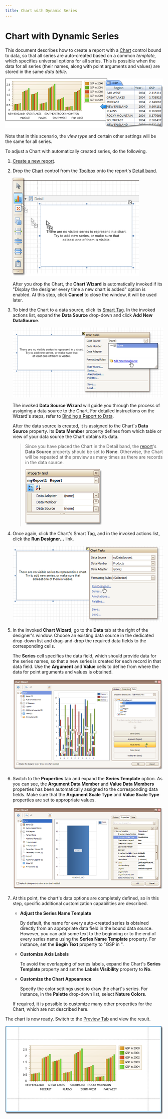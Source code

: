 ```yaml
---
title: Chart with Dynamic Series
---
```

# Chart with Dynamic Series
This document describes how to create a report with a [Chart](../../../../../../interface-elements-for-desktop/articles/report-designer/report-designer-for-winforms/report-designer-reference/report-controls/chart.md) control bound to data, so that all series are auto-created based on a common _template_, which specifies universal options for all series. This is possible when the data for all series (their names, along with point arguments and values) are stored in the same _data table_.

![RD_CreateReports_ChartDynamicSeries](../../../../../images/Img8373.png)

Note that in this scenario, the _view type_ and certain other settings will be the same for all series.

To adjust a Chart with automatically created series, do the following.
1. [Create a new report](../../../../../../interface-elements-for-desktop/articles/report-designer/report-designer-for-winforms/create-reports/basic-operations/create-a-new-report.md).
2. Drop the [Chart](../../../../../../interface-elements-for-desktop/articles/report-designer/report-designer-for-winforms/report-designer-reference/report-controls/chart.md) control from the [Toolbox](../../../../../../interface-elements-for-desktop/articles/report-designer/report-designer-for-winforms/report-designer-reference/report-designer-ui/control-toolbox.md) onto the report's [Detail band](../../../../../../interface-elements-for-desktop/articles/report-designer/report-designer-for-winforms/report-designer-reference/report-bands/detail-band.md).
	
	![RD_CreateReports_ChartStaticSeries_0](../../../../../images/Img8362.png)
	
	After you drop the Chart, the **Chart Wizard** is automatically invoked if its "Display the designer every time a new chart is added" option is enabled. At this step, click **Cancel** to close the window, it will be used later.
3. To bind the Chart to a data source, click its [Smart Tag](../../../../../../interface-elements-for-desktop/articles/report-designer/report-designer-for-winforms/report-designer-reference/report-designer-ui/smart-tag.md). In the invoked actions list, expand the **Data Source** drop-down and click **Add New DataSource**.
	
	![RD_CreateReports_ChartStaticSeries_1](../../../../../images/Img8363.png)
	
	The invoked **Data Source Wizard** will guide you through the process of assigning a data source to the Chart. For detailed instructions on the Wizard's steps, refer to [Binding a Report to Data](../../../../../../interface-elements-for-desktop/articles/report-designer/report-designer-for-winforms/create-reports/binding-a-report-to-data.md).
	
	After the data source is created, it is assigned to the Chart's **Data Source** property. Its **Data Member** property defines from which table or view of your data source the Chart obtains its data.
	
	> Since you have placed the Chart in the Detail band, the [report](../../../../../../interface-elements-for-desktop/articles/report-designer/report-designer-for-winforms/report-designer-reference/report-settings.md)'s **Data Source** property should be set to **None**. Otherwise, the Chart will be repeated at the preview as many times as there are records in the data source.
	> 
	> ![RD_CreateReports_ChartStaticSeries_2](../../../../../images/Img8365.png)
4. Once again, click the Chart's Smart Tag, and in the invoked actions list, click the **Run Designer...** link.
	
	![RD_CreateReports_ChartStaticSeries_3](../../../../../images/Img8366.png)
5. In the invoked **Chart Wizard**, go to the **Data** tab at the right of the designer's window. Choose an existing data source in the dedicated drop-down list and drag-and-drop the required data fields to the corresponding cells.
	
	The **Series** cell specifies the data field, which should provide data for the series names, so that a new series is created for each record in that data field. Use the **Argument** and **Value** cells to define from where the data for point arguments and values is obtained.
	
	![RD_CreateReports_ChartDynamicSeries_1](../../../../../images/Img8375.png)
6. Switch to the **Properties** tab and expand the **Series Template** option. As you can see, the **Argument Data Member** and **Value Data Members** properties has been automatically assigned to the corresponding data fields. Make sure that the **Argument Scale Type** and **Value Scale Type** properties are set to appropriate values.
	
	![RD_CreateReports_ChartDynamicSeries_2](../../../../../images/Img8376.png)
7. At this point, the chart's data options are completely defined, so in this step, specific additional customization capabilities are described.
	* **Adjust the Series Name Template**
		
		By default, the name for every auto-created series is obtained directly from an appropriate data field in the bound data source. However, you can add some text to the beginning or to the end of every series name using the **Series Name Template** property. For instance, set the **Begin Text** property to "GSP in ".
	* **Customize Axis Labels**
		
		To avoid the overlapping of series labels, expand the Chart's **Series Template** property and set the **Labels Visibility** property to **No**.
	* **Customize the Chart Appearance**
		
		Specify the color settings used to draw the chart's series. For instance, in the **Palette** drop-down list, select **Nature Colors**.
	
	If required, it is possible to customize many other properties for the Chart, which are not described here.

The chart is now ready. Switch to the [Preview Tab](../../../../../../interface-elements-for-desktop/articles/report-designer/report-designer-for-winforms/report-designer-reference/report-designer-ui/preview-tab.md) and view the result.

![RD_CreateReports_ChartDynamicSeries_3](../../../../../images/Img8377.png)